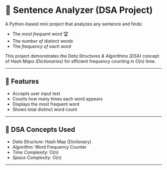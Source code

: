 # 🧠 Sentence Analyzer (DSA Project)

A Python-based mini project that analyzes any sentence and finds:
- The *most frequent word* 🏆  
- The *number of distinct words*  
- The *frequency of each word*

This project demonstrates the *Data Structures & Algorithms (DSA)* concept of *Hash Maps (Dictionaries)* for efficient frequency counting in *O(n)* time.

---

## 🚀 Features
- Accepts user input text  
- Counts how many times each word appears  
- Displays the most frequent word  
- Shows total distinct word count  
 

---

## 🧩 DSA Concepts Used
- *Data Structure:* Hash Map (Dictionary)  
- *Algorithm:* Word Frequency Counter  
- *Time Complexity:* O(n)  
- *Space Complexity:* O(n)  

---
